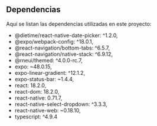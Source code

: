 ## Dependencias

Aquí se listan las dependencias utilizadas en este proyecto:

* @dietime/react-native-date-picker: ^1.2.0,
* @expo/webpack-config: ^18.0.1,
* @react-navigation/bottom-tabs: ^6.5.7,
* @react-navigation/native-stack: ^6.9.12,
* @rneui/themed: ^4.0.0-rc.7,
* expo: ~48.0.15,
* expo-linear-gradient: ^12.1.2,
* expo-status-bar: ~1.4.4,
* react: 18.2.0,
* react-dom: 18.2.0,
* react-native: 0.71.7,
* react-native-select-dropdown: ^3.3.3,
* react-native-web: ~0.18.10,
* typescript: ^4.9.4
